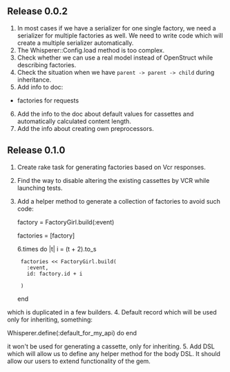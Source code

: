 ## Release 0.0.2

1. In most cases if we have a serializer for one single factory, we need a serializer for multiple factories as well. We need to write code which will create a multiple serializer automatically.
2. The Whisperer::Config.load method is too complex.
3. Check whether we can use a real model instead of OpenStruct while describing factories.
4. Check the situation when we have `parent -> parent -> child` during inheritance.
5. Add info to doc:
  - factories for requests
6. Add the info to the doc about default values for cassettes and automatically calculated content length.
7. Add the info about creating own preprocessors.

## Release 0.1.0

1. Create rake task for generating factories based on Vcr responses.
2. Find the way to disable altering the existing cassettes by VCR while launching tests.
3. Add a helper method to generate a collection of factories to avoid such code:

      factory = FactoryGirl.build(:event)

      factories = [factory]

      6.times do |t|
        i = (t + 2).to_s

        factories << FactoryGirl.build(
          :event,
          id: factory.id + i

        )
      end

which is duplicated in a few builders.
4. Default record which will be used only for inheriting, something:

  Whisperer.define(:default_for_my_api) do
  end

it won't be used for generating a cassette, only for inheriting.
5. Add DSL which will allow us to define any helper method for the body DSL. It should allow our users to extend functionality of the gem.